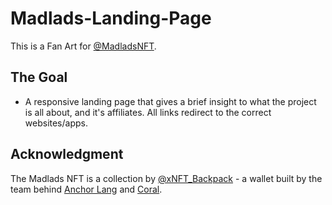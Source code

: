 # Madlads-Landing-Page

This is a Fan Art for [@MadladsNFT](https://twitter.com/MadLadsNFT).

## The Goal

- A responsive landing page that gives a brief insight to what the project is all about, and it's affiliates. All links redirect to the correct websites/apps.

## Acknowledgment

The Madlads NFT is a collection by [@xNFT_Backpack](https://twitter.com/xNFT_Backpack) - a wallet built by the team behind [Anchor Lang](https://www.anchor-lang.com/) and [Coral](https://www.coral.community).
